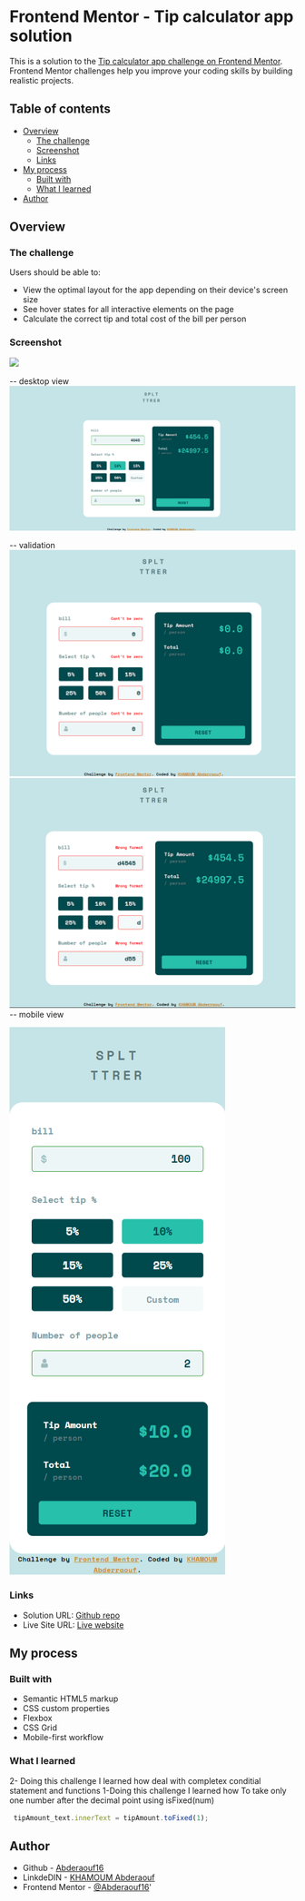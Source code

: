 # Frontend Mentor - Tip calculator app solution

This is a solution to the [Tip calculator app challenge on Frontend Mentor](https://www.frontendmentor.io/challenges/tip-calculator-app-ugJNGbJUX). Frontend Mentor challenges help you improve your coding skills by building realistic projects.


## Table of contents

- [Overview](#overview)
  - [The challenge](#the-challenge)
  - [Screenshot](#screenshot)
  - [Links](#links)
- [My process](#my-process)
  - [Built with](#built-with)
  - [What I learned](#what-i-learned)
- [Author](#author)


## Overview

### The challenge

Users should be able to:

- View the optimal layout for the app depending on their device's screen size
- See hover states for all interactive elements on the page
- Calculate the correct tip and total cost of the bill per person

### Screenshot

![](./screenshot.jpg)

-- desktop view
![Alt text](images/ScreenShots/destop%20version.png)

-- validation 
![Alt text](images/ScreenShots/validation%203.png)
![Alt text](images/ScreenShots/validation%201.png)
-- mobile view

![Alt text](images/ScreenShots/mobile%20view.png)


### Links

- Solution URL: [Github repo](https://github.com/Abderaouf16/Frentend_mentor_challenge_11__Tip-calculator-app)
- Live Site URL: [Live website](https://abderaouf16.github.io/Frentend_mentor_challenge_11__Tip-calculator-app/)

## My process

### Built with

- Semantic HTML5 markup
- CSS custom properties
- Flexbox
- CSS Grid
- Mobile-first workflow


### What I learned
2- Doing this challenge I learned how deal with completex conditial statement and functions
1-Doing this challenge I learned how To take only one number after the decimal point using isFixed(num)
    



```js
 tipAmount_text.innerText = tipAmount.toFixed(1);

```


## Author

- Github - [Abderaouf16](https://github.com/Abderaouf16)
- LinkdeDIN - [KHAMOUM Abderaouf](https://www.linkedin.com/in/abderaouf-khamoum-657527260/)
- Frontend Mentor - [@Abderaouf16](https://www.frontendmentor.io/profile/Abderaouf16)'